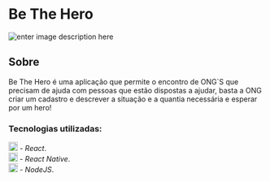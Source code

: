 # Be The Hero
![enter image description here](https://i.imgur.com/VMsxkfk.png)
## Sobre
Be The Hero é uma aplicação que permite o encontro de ONG`S que precisam de ajuda com pessoas que estão dispostas a ajudar, basta a ONG criar um cadastro e descrever a situação e a quantia necessária e esperar por um hero!

### Tecnologias utilizadas:

[<img src="https://cdn.iconscout.com/icon/free/png-512/react-1-282599.png" width="18"/>](https://pt-br.reactjs.org/)  -  *React*.<br/>
[<img src="https://cdn.iconscout.com/icon/free/png-512/react-1-282599.png" width="18"/>](https://reactnative.dev/) - *React Native*.<br/>
[<img src="https://cdn.worldvectorlogo.com/logos/nodejs-icon.svg" width="18"/>](https://nodejs.org/en/) - *NodeJS*.<br/>
<br/>